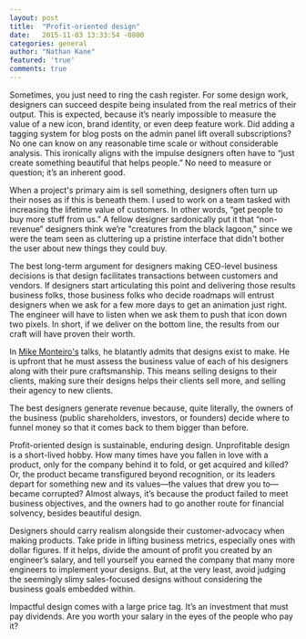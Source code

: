 ```yaml
---
layout: post
title:  "Profit-oriented design"
date:   2015-11-03 13:33:54 -0800
categories: general
author: "Nathan Kane"
featured: 'true'
comments: true
---
```

Sometimes, you just need to ring the cash register. For some design work, designers can succeed despite being insulated from the real metrics of their output. This is expected, because it’s nearly impossible to measure the value of a new icon, brand identity, or even deep feature work. Did adding a tagging system for blog posts on the admin panel lift overall subscriptions? No one can know on any reasonable time scale or without considerable analysis. This ironically aligns with the impulse designers often have to “just create something beautiful that helps people.” No need to measure or question; it’s an inherent good.

When a project's primary aim is sell something, designers often turn up their noses as if this is beneath them. I used to work on a team tasked with increasing the lifetime value of customers. In other words, “get people to buy more stuff from us.” A fellow designer sardonically put it that “non-revenue” designers think we’re "creatures from the black lagoon," since we were the team seen as cluttering up a pristine interface that didn't bother the user about new things they could buy.

The best long-term argument for designers making CEO-level business decisions is that design facilitates transactions between customers and vendors. If designers start articulating this point and delivering those results business folks, those business folks who decide roadmaps will entrust designers when we ask for a few more days to get an animation just right. The engineer will have to listen when we ask them to push that icon down two pixels. In short, if we deliver on the bottom line, the results from our craft will have proven their worth.

In [Mike Monteiro's](http://abookapart.com/products/design-is-a-job) talks, he blatantly admits that designs exist to make. He is upfront that he must assess the business value of each of his designers along with their pure craftsmanship. This means selling designs to their clients, making sure their designs helps their clients sell more, and selling their agency to new clients.

The best designers generate revenue because, quite literally, the owners of the business (public shareholders, investors, or founders) decide where to funnel money so that it comes back to them bigger than before.

Profit-oriented design is sustainable, enduring design. Unprofitable design is a short-lived hobby. How many times have you fallen in love with a product, only for the company behind it to fold, or get acquired and killed? Or, the product became transfigured beyond recognition, or its leaders depart for something new and its values—the values that drew you to—became corrupted? Almost always, it’s because the product failed to meet business objectives, and the owners had to go another route for financial solvency, besides beautiful design.

Designers should carry realism alongside their customer-advocacy when making products. Take pride in lifting business metrics, especially ones with dollar figures. If it helps, divide the amount of profit you created by an engineer’s salary, and tell yourself you earned the company that many more engineers to implement your designs. But, at the very least, avoid judging the seemingly slimy sales-focused designs without considering the business goals embedded within.

Impactful design comes with a large price tag. It’s an investment that must pay dividends. Are you worth your salary in the eyes of the people who pay it?
